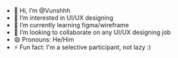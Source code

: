 - 👋 Hi, I’m @Vunshhh
- 👀 I’m interested in UI/UX designing
- 🌱 I’m currently learning figma/wireframe
- 💞️ I’m looking to collaborate on any UI/UX designing job
- 😄 Pronouns: He/Him
- ⚡ Fun fact: I'm a selective participant, not lazy :)

<!---
Vunshhh/Vunshhh is a ✨ special ✨ repository because its `README.md` (this file) appears on your GitHub profile.
You can click the Preview link to take a look at your changes.
--->
